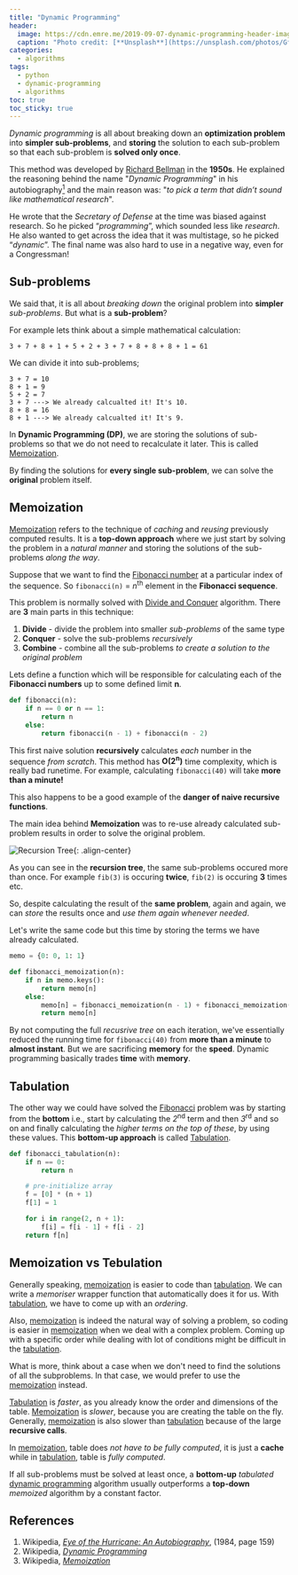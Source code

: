 ```yaml
---
title: "Dynamic Programming"
header:
  image: https://cdn.emre.me/2019-09-07-dynamic-programming-header-image.jpg
  caption: "Photo credit: [**Unsplash**](https://unsplash.com/photos/GfmIT_pseDQ)"
categories:
  - algorithms
tags:
  - python
  - dynamic-programming
  - algorithms
toc: true
toc_sticky: true
---
```


*Dynamic programming* is all about breaking down an **optimization problem** into **simpler sub-problems**, and **storing** the solution to each sub-problem so that each sub-problem is **solved only once**.

This method was developed by [Richard Bellman](https://en.wikipedia.org/wiki/Richard_E._Bellman) in the **1950s**. He explained the reasoning behind the name "*Dynamic Programming*" in his autobiography[<sup>1</sup>](#references) and the main reason was: "*to pick a term that didn’t sound like mathematical research*". 

He wrote that the *Secretary of Defense* at the time was biased against research. So he picked “*programming*”, which sounded less like *research*. He also wanted to get across the idea that it was multistage, so he picked “*dynamic*”. The final name was also hard to use in a negative way, even for a Congressman!

## Sub-problems ##
We said that, it is all about *breaking down* the original problem into **simpler** *sub-problems*. But what is a **sub-problem**?

For example lets think about a simple mathematical calculation:

```
3 + 7 + 8 + 1 + 5 + 2 + 3 + 7 + 8 + 8 + 8 + 1 = 61
```

We can divide it into sub-problems;

```
3 + 7 = 10
8 + 1 = 9
5 + 2 = 7
3 + 7 ---> We already calcualted it! It's 10.
8 + 8 = 16
8 + 1 ---> We already calcualted it! It's 9.
```

In **Dynamic Programming (DP)**, we are storing the solutions of sub-problems so that we do not need to recalculate it later. This is called [Memoization](#memoization).

By finding the solutions for **every single sub-problem**, we can solve the **original** problem itself.

## Memoization ##
[Memoization](#memoization) refers to the technique of *caching* and *reusing* previously computed results. It is a **top-down approach** where we just start by solving the problem in a *natural manner* and storing the solutions of the sub-problems *along the way*.

Suppose that we want to find the [Fibonacci number](https://en.wikipedia.org/wiki/Fibonacci_number) at a particular index of the sequence. So `fibonacci(n)` = *n*<sup>th</sup> element in the **Fibonacci sequence**.

This problem is normally solved with [Divide and Conquer](https://en.wikipedia.org/wiki/Divide-and-conquer_algorithm) algorithm. There are **3** main parts in this technique:

1. **Divide** - divide the problem into smaller *sub-problems* of the same type
2. **Conquer** - solve the sub-problems *recursively*
3. **Combine** - combine all the sub-problems *to create a solution to the original problem*

Lets define a function which will be responsible for calculating each of the **Fibonacci numbers** up to some defined limit **n**. 

```python
def fibonacci(n):
    if n == 0 or n == 1:
        return n
    else:
        return fibonacci(n - 1) + fibonacci(n - 2)
```

This first naive solution **recursively** calculates *each* number in the sequence *from scratch*. This method has **O(2<sup>n</sup>)** time complexity, which is really bad runetime. For example, calculating `fibonacci(40)` will take **more than a minute!**

This also happens to be a good example of the **danger of naive recursive functions**.

The main idea behind **Memoization** was to re-use already calculated sub-problem results in order to solve the original problem.

![Recursion Tree](https://cdn.emre.me/2019-09-07-fibonacci-number.png){: .align-center}

As you can see in the **recursion tree**, the same sub-problems occured more than once. For example `fib(3)` is occuring **twice**, `fib(2)` is occuring **3** times etc. 

So, despite calculating the result of the **same problem**, again and again, we can *store* the results once and *use them again whenever needed*.

Let's write the same code but this time by storing the terms we have already calculated.

```python
memo = {0: 0, 1: 1}

def fibonacci_memoization(n):
    if n in memo.keys():
        return memo[n]
    else:
        memo[n] = fibonacci_memoization(n - 1) + fibonacci_memoization(n - 2)
        return memo[n]
```

By not computing the full *recusrive tree* on each iteration, we've essentially reduced the running time for `fibonacci(40)` from **more than a minute** to **almost instant**. But we are sacrificing **memory** for the **speed**. Dynamic programming basically trades **time** with **memory**.

## Tabulation ##

The other way we could have solved the [Fibonacci](https://en.wikipedia.org/wiki/Fibonacci_number) problem was by starting from the **bottom** i.e., start by calculating the *2*<sup>nd</sup> term and then *3*<sup>rd</sup> and so on and finally calculating the *higher terms on the top of these*, by using these values. This **bottom-up approach** is called [Tabulation](#tabulation).

```python
def fibonacci_tabulation(n):
    if n == 0:
        return n

	# pre-initialize array
    f = [0] * (n + 1)
    f[1] = 1

    for i in range(2, n + 1):
        f[i] = f[i - 1] + f[i - 2]
    return f[n]
```

## Memoization vs Tebulation ##

Generally speaking, [memoization](#memoization) is easier to code than [tabulation](#tabulation). We can write a *memoriser* wrapper function that automatically does it for us. With [tabulation](#tabulation), we have to come up with an *ordering*.

Also, [memoization](#memoization) is indeed the natural way of solving a problem, so coding is easier in [memoization](#memoization) when we deal with a complex problem. Coming up with a specific order while dealing with lot of conditions might be difficult in the [tabulation](#tabulation).

What is more, think about a case when we don't need to find the solutions of all the subproblems. In that case, we would prefer to use the [memoization](#memoization) instead.

[Tabulation](#tabulation) is *faster*, as you already know the order and dimensions of the table. [Memoization](#memoization) is *slower*, because you are creating the table on the fly. Generally, [memoization](#memoization) is also slower than [tabulation](#tabulation) because of the large **recursive calls**.

In [memoization](#memoization), table does *not have to be fully computed*, it is just a **cache** while in [tabulation](#tabulation), table is *fully computed*.

If all sub-problems must be solved at least once, a **bottom-up** *tabulated* [dynamic programming](https://en.wikipedia.org/wiki/Dynamic_programming) algorithm usually outperforms a **top-down** *memoized* algorithm by a constant factor.

## References ##
1. Wikipedia, *[Eye of the Hurricane: An Autobiography](https://www.amazon.com/Hurricane-Autobiography-Richard-Ernest-Bellman/dp/997196600X)*, (1984, page 159)
2. Wikipedia, *[Dynamic Programming](https://en.wikipedia.org/wiki/Dynamic_programming)*
3. Wikipedia, *[Memoization](https://en.wikipedia.org/wiki/Memoization)*